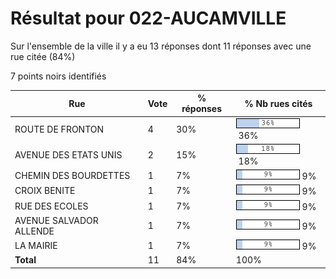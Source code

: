 # Résultat pour 022-AUCAMVILLE

Sur l'ensemble de la ville il y a eu 13 réponses dont 11 réponses avec une rue citée (84%)

7 points noirs identifiés

| Rue | Vote | % réponses | % Nb rues cités|
|-----|------|------------|----------------|
| ROUTE DE FRONTON | 4 | 30% | <img src="../../img/bar_36.gif" />&nbsp;36%|
| AVENUE DES ETATS UNIS | 2 | 15% | <img src="../../img/bar_18.gif" />&nbsp;18%|
| CHEMIN DES BOURDETTES | 1 | 7% | <img src="../../img/bar_9.gif" />&nbsp;9%|
| CROIX BENITE | 1 | 7% | <img src="../../img/bar_9.gif" />&nbsp;9%|
| RUE DES ECOLES | 1 | 7% | <img src="../../img/bar_9.gif" />&nbsp;9%|
| AVENUE SALVADOR ALLENDE | 1 | 7% | <img src="../../img/bar_9.gif" />&nbsp;9%|
| LA MAIRIE | 1 | 7% | <img src="../../img/bar_9.gif" />&nbsp;9%|
| **Total** | 11 | 84% | 100%|
